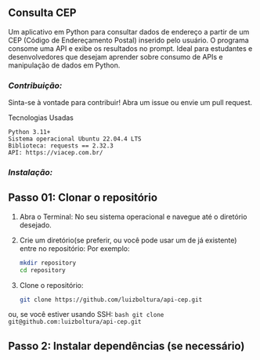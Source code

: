 ## **Consulta CEP**

Um aplicativo em Python para consultar dados de endereço a partir de um CEP (Código de Endereçamento Postal) inserido pelo usuário. O programa consome uma API e exibe os resultados no prompt. Ideal para estudantes e desenvolvedores que desejam aprender sobre consumo de APIs e manipulação de dados em Python.

### *Contribuição:*

Sinta-se à vontade para contribuir! Abra um issue ou envie um pull request.

Tecnologias Usadas

    Python 3.11+
    Sistema operacional Ubuntu 22.04.4 LTS
    Biblioteca: requests == 2.32.3
    API: https://viacep.com.br/

### *Instalação:*

## Passo 01: Clonar o repositório

1. Abra o Terminal: No seu sistema operacional e navegue até o diretório desejado.

2. Crie um diretório(se preferir, ou você pode usar um de já existente) entre no repositório:
Por exemplo:
   ```bash
   mkdir repository
   cd repository
    ```

3. Clone o repositório:
    ```bash
   git clone https://github.com/luizboltura/api-cep.git
    ```
ou, se você estiver usando SSH:
    ```bash
   git clone git@github.com:luizboltura/api-cep.git
    ```

## Passo 2: Instalar dependências (se necessário)



